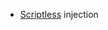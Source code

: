 * [Scriptless](https://book.hacktricks.xyz/pentesting-web/dangling-markup-html-scriptless-injection) injection